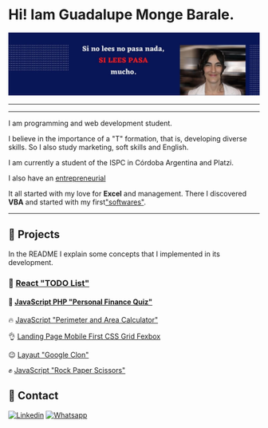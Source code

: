 # Hi! Iam Guadalupe Monge Barale. 

![Si lees pasa](/p.jpg)
***
***
I am programming and web development student.

I believe in the importance of a "T" formation, that is, developing diverse skills. So I also study marketing, soft skills and English. 

I am currently a student of the ISPC in Córdoba Argentina and Platzi.

I also have an [entrepreneurial](https://paranegociode.com.ar/blog) 

It all started with my love for **Excel** and management. There I discovered **VBA** and started with my first["softwares"](https://paranegociode.com.ar/softwares).

---
## :rocket: Projects

In the README I explain some concepts that I implemented in its development.

### :full_moon_with_face:  [React "TODO List"](https://github.com/GuadaMongeBarale/TO-DOList-React)

#### :school:  [JavaScript PHP "Personal Finance Quiz"](https://github.com/practicaproISPC/grupo-5-g5)

🔥  [JavaScript "Perimeter and Area Calculator"](https://github.com/GuadaMongeBarale/math-javascript)

:ok_hand:  [Landing Page Mobile First CSS Grid Fexbox](https://github.com/GuadaMongeBarale/LandingMobileFirst)

:wink:  [Layaut "Google Clon"](https://github.com/GuadaMongeBarale/clonGoogle)

:fist:  [JavaScript "Rock Paper Scissors"](https://github.com/GuadaMongeBarale/piedraPapelTijera)


## :iphone: Contact

[![Linkedin](https://img.shields.io/badge/Linkedin-0e76a8?style=for-the-badge&logo=linkedin&logoColor=white&labelColor=101010)](https://www.linkedin.com/in/guadalupe-monge-barale/)
[![Whatsapp](https://img.shields.io/badge/Whatsapp-00bb2d?style=for-the-badge&logo=whatsapp&logoColor=white&labelColor=101010)](https://wa.me/message/IYDH5V7JCWA6B1)
